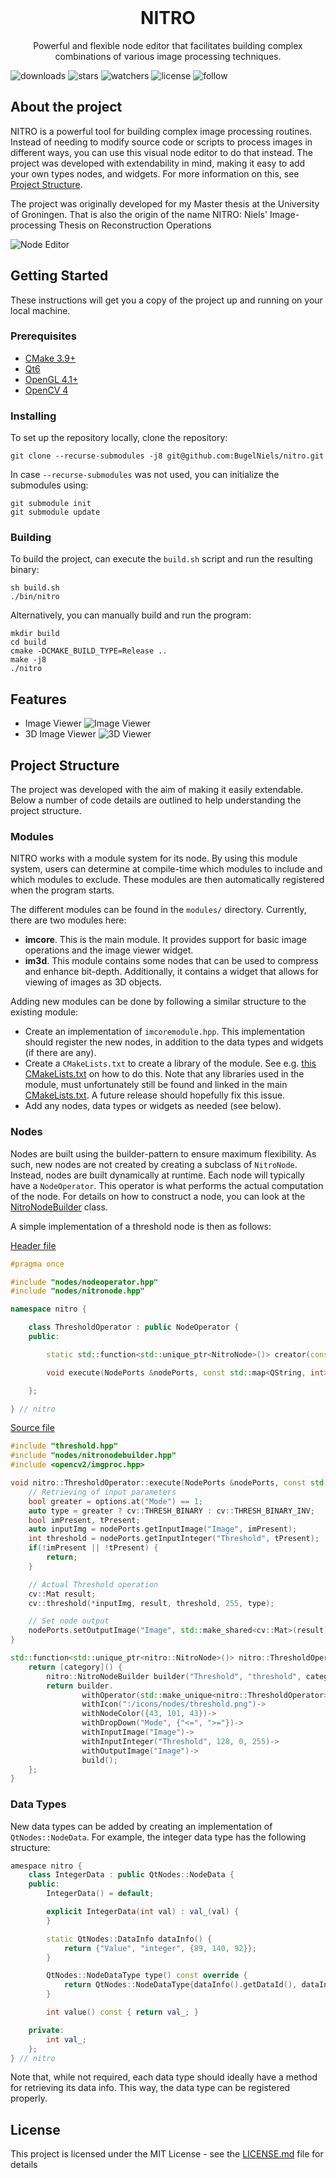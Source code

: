 <br />
<p align="center">
  <h1 align="center">NITRO</h1>

  <p align="center">
    Powerful and flexible node editor that facilitates building complex combinations of various image processing techniques. 
  </p>
</p>


![downloads](https://img.shields.io/appveyor/build/bugelniels/nitro.svg) ![stars](https://img.shields.io/github/stars/bugelniels/nitro.svg) ![watchers](https://img.shields.io/github/watchers/bugelniels/nitro.svg) ![license](https://img.shields.io/github/license/bugelniels/nitro.svg) ![follow](https://img.shields.io/github/followers/bugelniels.svg?style=social&label=Follow&maxAge=2592000)

## About the project

NITRO is a powerful tool for building complex image processing routines. Instead of needing to modify source code or
scripts
to process images in different ways, you can use this visual node editor to do that instead. The project was developed
with
extendability in mind, making it easy to add your own types nodes, and widgets. For more information on this,
see [Project Structure](#project-structure).

The project was originally
developed for my Master thesis at the University of Groningen. That is also the origin of the name NITRO: Niels'
Image-processing Thesis on Reconstruction Operations

![Node Editor](screenshots/demo.gif)

## Getting Started

These instructions will get you a copy of the project up and running on your local machine.

### Prerequisites

- [CMake 3.9+](https://cmake.org/)
- [Qt6](https://www.qt.io/product/qt6)
- [OpenGL 4.1+](https://www.opengl.org/)
- [OpenCV 4](https://opencv.org/)

### Installing

To set up the repository locally, clone the repository:

```shell
git clone --recurse-submodules -j8 git@github.com:BugelNiels/nitro.git
```

In case `--recurse-submodules` was not used, you can initialize the submodules using:

```shell
git submodule init
git submodule update
```

### Building

To build the project, can execute the `build.sh` script and run the resulting binary:

```shellell
sh build.sh
./bin/nitro
```

Alternatively, you can manually build and run the program:

```shell
mkdir build
cd build
cmake -DCMAKE_BUILD_TYPE=Release ..
make -j8
./nitro
```

## Features

- Image Viewer ![Image Viewer](screenshots/imviewer.gif)
- 3D Image Viewer ![3D Viewer](screenshots/3dviewer.gif)

## Project Structure

The project was developed with the aim of making it easily extendable. Below a number of code details are outlined to
help
understanding the project structure.

### Modules

NITRO works with a module system for its node. By using this module system, users can determine at compile-time which
modules to include and which modules to exclude. These modules are then automatically registered when the program
starts.

The different modules can be found in the `modules/` directory. Currently, there are two modules here:

- **imcore**. This is the main module. It provides support for basic image operations and the image viewer widget.
- **im3d**. This module contains some nodes that can be used to compress and enhance bit-depth. Additionally, it
  contains a widget that allows for viewing of images as 3D objects.

Adding new modules can be done by following a similar structure to the existing module:

- Create an implementation of `imcoremodule.hpp`. This implementation should register the new nodes, in addition to the
  data types and widgets (if there are any).
- Create a `CMakeLists.txt` to create a library of the module. See
  e.g. [this CMakeLists.txt](modules/imcore/CMakeLists.txt) on how to do this.
  Note that any libraries used in the module, must unfortunately still be found and linked in the
  main [CMakeLists.txt](CMakeLists.txt). A future release should hopefully fix this issue.
- Add any nodes, data types or widgets as needed (see below).

### Nodes

Nodes are built using the builder-pattern to ensure maximum flexibility. As such, new nodes are not created by creating
a subclass of `NitroNode`. Instead, nodes are built dynamically at runtime.
Each node will typically have a `NodeOperator`. This operator is what performs the actual computation of the node.
For details on how to construct a node, you can look at the [NitroNodeBuilder](include/nodes/nitronodebuilder.hpp)
class.

A simple implementation of a threshold node is then as follows:

[Header file](modules/imcore/src/nodes/operators/filters/threshold.hpp)

```c++
#pragma once

#include "nodes/nodeoperator.hpp"
#include "nodes/nitronode.hpp"

namespace nitro {

    class ThresholdOperator : public NodeOperator {
    public:

        static std::function<std::unique_ptr<NitroNode>()> creator(const QString &category);

        void execute(NodePorts &nodePorts, const std::map<QString, int> &options) const override;

    };

} // nitro
```

[Source file](modules/imcore/src/nodes/operators/filters/threshold.cpp)

```c++
#include "threshold.hpp"
#include "nodes/nitronodebuilder.hpp"
#include <opencv2/imgproc.hpp>

void nitro::ThresholdOperator::execute(NodePorts &nodePorts, const std::map<QString, int> &options) const {
    // Retrieving of input parameters
    bool greater = options.at("Mode") == 1;
    auto type = greater ? cv::THRESH_BINARY : cv::THRESH_BINARY_INV;
    bool imPresent, tPresent;
    auto inputImg = nodePorts.getInputImage("Image", imPresent);
    int threshold = nodePorts.getInputInteger("Threshold", tPresent);
    if(!imPresent || !tPresent) {
        return;
    }

    // Actual Threshold operation
    cv::Mat result;
    cv::threshold(*inputImg, result, threshold, 255, type);

    // Set node output
    nodePorts.setOutputImage("Image", std::make_shared<cv::Mat>(result));
}

std::function<std::unique_ptr<nitro::NitroNode>()> nitro::ThresholdOperator::creator(const QString &category) {
    return [category]() {
        nitro::NitroNodeBuilder builder("Threshold", "threshold", category);
        return builder.
                withOperator(std::make_unique<nitro::ThresholdOperator>())->
                withIcon(":/icons/nodes/threshold.png")->
                withNodeColor({43, 101, 43})->
                withDropDown("Mode", {"<=", ">="})->
                withInputImage("Image")->
                withInputInteger("Threshold", 128, 0, 255)->
                withOutputImage("Image")->
                build();
    };
}

```

### Data Types

New data types can be added by creating an implementation of `QtNodes::NodeData`. For example, the integer data type has
the following structure:

```c++
amespace nitro {
    class IntegerData : public QtNodes::NodeData {
    public:
        IntegerData() = default;

        explicit IntegerData(int val) : val_(val) {
        }

        static QtNodes::DataInfo dataInfo() {
            return {"Value", "integer", {89, 140, 92}};
        }

        QtNodes::NodeDataType type() const override {
            return QtNodes::NodeDataType{dataInfo().getDataId(), dataInfo().getDataName()};
        }

        int value() const { return val_; }

    private:
        int val_;
    };
} // nitro
```

Note that, while not required, each data type should ideally have a method for retrieving its data info. This way, the
data type can be registered properly.

## License

This project is licensed under the MIT License - see the [LICENSE.md](LICENSE.md) file for details

